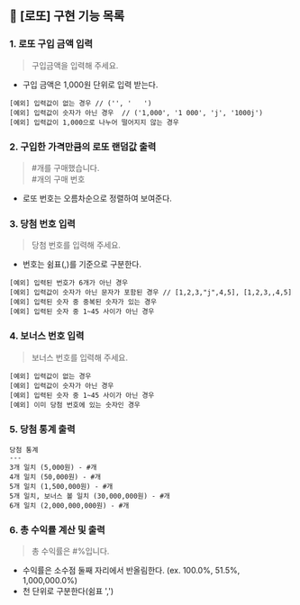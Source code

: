 ## 📍 [로또] 구현 기능 목록

### 1. 로또 구입 금액 입력

> 구입금액을 입력해 주세요.

- 구입 금액은 1,000원 단위로 입력 받는다.

```
[예외] 입력값이 없는 경우 // ('', '   ')
[예외] 입력값이 숫자가 아닌 경우  // ('1,000', '1 000', 'j', '1000j')
[예외] 입력값이 1,000으로 나누어 떨어지지 않는 경우
```

### 2. 구입한 가격만큼의 로또 랜덤값 출력

> #개를 구매했습니다.  
> #개의 구매 번호

- 로또 번호는 오름차순으로 정렬하여 보여준다.

### 3. 당첨 번호 입력

> 당첨 번호를 입력해 주세요.

- 번호는 쉼표(,)를 기준으로 구분한다.

```
[예외] 입력된 번호가 6개가 아닌 경우
[예외] 입력값이 숫자가 아닌 문자가 포함된 경우 // [1,2,3,"j",4,5], [1,2,3,,4,5]
[예외] 입력된 숫자 중 중복된 숫자가 있는 경우
[예외] 입력된 숫자 중 1~45 사이가 아닌 경우
```

### 4. 보너스 번호 입력

> 보너스 번호를 입력해 주세요.

```
[예외] 입력값이 없는 경우
[예외] 입력값이 숫자가 아닌 경우
[예외] 입력된 숫자 중 1~45 사이가 아닌 경우
[예외] 이미 당첨 번호에 있는 숫자인 경우
```

### 5. 당첨 통계 출력

```
당첨 통계
---
3개 일치 (5,000원) - #개
4개 일치 (50,000원) - #개
5개 일치 (1,500,000원) - #개
5개 일치, 보너스 볼 일치 (30,000,000원) - #개
6개 일치 (2,000,000,000원) - #개
```

### 6. 총 수익률 계산 및 출력

> 총 수익률은 #%입니다.

- 수익률은 소수점 둘째 자리에서 반올림한다. (ex. 100.0%, 51.5%, 1,000,000.0%)
- 천 단위로 구분한다(쉼표 ',')
